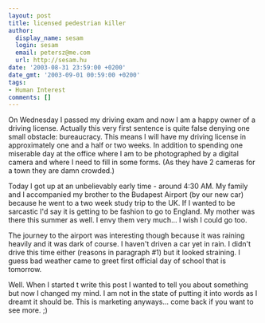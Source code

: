 ```yaml
---
layout: post
title: licensed pedestrian killer
author:
  display_name: sesam
  login: sesam
  email: petersz@me.com
  url: http://sesam.hu
date: '2003-08-31 23:59:00 +0200'
date_gmt: '2003-09-01 00:59:00 +0200'
tags:
- Human Interest
comments: []
---
```


On Wednesday I passed my driving exam and now I am a happy owner of a driving license. Actually this very first sentence is quite false denying one small obstacle: bureaucracy. This means I will have my driving license in approximately one and a half or two weeks. In addition to spending one miserable day at the office where I am to be photographed by a digital camera and where I need to fill in some forms. (As they have 2 cameras for a town they are damn crowded.)

Today I got up at an unbelievably early time - around 4:30 AM. My family and I accompanied my brother to the Budapest Airport (by our new car) because he went to a two week study trip to the UK. If I wanted to be sarcastic I'd say it is getting to be fashion to go to England. My mother was there this summer as well. I envy them very much... I wish I could go too.

The journey to the airport was interesting though because it was raining heavily and it was dark of course. I haven't driven a car yet in rain. I didn't drive this time either (reasons in paragraph #1) but it looked straining. I guess bad weather came to greet first official day of school that is tomorrow.

Well. When I started t write this post I wanted to tell you about something but now I changed my mind. I am not in the state of putting it into words as I dreamt it should be. This is marketing anyways... come back if you want to see more. ;)
